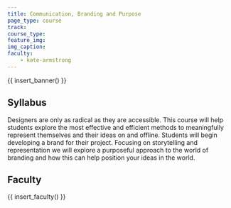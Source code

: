 ```yaml
---
title: Communication, Branding and Purpose
page_type: course
track:
course_type:
feature_img: 
img_caption: 
faculty: 
    - kate-armstrong
---
```


{{ insert_banner() }}

## Syllabus

Designers are only as radical as they are accessible. This course will help students explore the most effective and efficient methods to meaningfully represent themselves and their ideas on and offline. Students will begin developing a brand for their project. Focusing on storytelling and representation we will explore a purposeful approach to the world of branding and how this can help position your ideas in the world.

## Faculty

{{ insert_faculty() }}